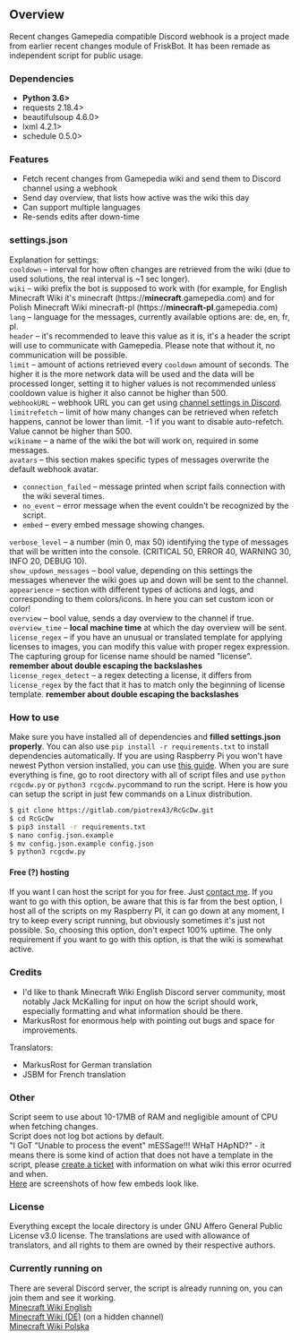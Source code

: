 ## Overview ##
Recent changes Gamepedia compatible Discord webhook is a project made from earlier recent changes module of FriskBot. It has been remade as independent script for public usage. 

### Dependencies ###
* **Python 3.6>**
* requests 2.18.4>
* beautifulsoup 4.6.0>
* lxml 4.2.1>
* schedule 0.5.0>

### Features ###
* Fetch recent changes from Gamepedia wiki and send them to Discord channel using a webhook
* Send day overview, that lists how active was the wiki this day
* Can support multiple languages
* Re-sends edits after down-time

### settings.json ###
Explanation for settings:    
`cooldown` – interval for how often changes are retrieved from the wiki (due to used solutions, the real interval is ~1 sec longer).    
`wiki` – wiki prefix the bot is supposed to work with (for example, for English Minecraft Wiki it's minecraft (https://**minecraft**.gamepedia.com) and for Polish Minecraft Wiki minecraft-pl (https://**minecraft-pl**.gamepedia.com)    
`lang` – language for the messages, currently available options are: de, en, fr, pl.    
`header` – it's recommended to leave this value as it is, it's a header the script will use to communicate with Gamepedia. Please note that without it, no communication will be possible.    
`limit` – amount of actions retrieved every `cooldown` amount of seconds. The higher it is the more network data will be used and the data will be processed longer, setting it to higher values is not recommended unless cooldown value is higher it also cannot be higher than 500.    
`webhookURL` – webhook URL you can get using [channel settings in Discord](https://support.discordapp.com/hc/en-us/articles/228383668-Intro-to-Webhooks).     
`limitrefetch` – limit of how many changes can be retrieved when refetch happens, cannot be lower than limit. -1 if you want to disable auto-refetch. Value cannot be higher than 500.    
`wikiname` – a name of the wiki the bot will work on, required in some messages.    
`avatars` – this section makes specific types of messages overwrite the default webhook avatar.    
* `connection_failed` – message printed when script fails connection with the wiki several times.    
* `no_event` – error message when the event couldn't be recognized by the script.    
* `embed` – every embed message showing changes.

`verbose_level` – a number (min 0, max 50) identifying the type of messages that will be written into the console. (CRITICAL 50, ERROR 40, WARNING 30, INFO 20, DEBUG 10).    
`show_updown_messages` – bool value, depending on this settings the messages whenever the wiki goes up and down will be sent to the channel.    
`appearience` – section with different types of actions and logs, and corresponding to them colors/icons. In here you can set custom icon or color!    
`overview` – bool value, sends a day overview to the channel if true.    
`overview_time` – **local machine time** at which the day overview will be sent.    
`license_regex` – if you have an unusual or translated template for applying licenses to images, you can modify this value with proper regex expression. The capturing group for license name should be named "license". **remember about double escaping the backslashes**    
`license_regex_detect` – a regex detecting a license, it differs from `license_regex` by the fact that it has to match only the beginning of license template. **remember about double escaping the backslashes**     

### How to use ###
Make sure you have installed all of dependencies and **filled settings.json properly**. You can also use `pip install -r requirements.txt` to install dependencies automatically. If you are using Raspberry Pi you won't have newest Python version installed, you can use [this guide](https://gist.github.com/dschep/24aa61672a2092246eaca2824400d37f).
When you are sure everything is fine, go to root directory with all of script files and use `python rcgcdw.py` or `python3 rcgcdw.py`command to run the script. 
Here is how you can setup the script in just few commands on a Linux distribution.
```bash
$ git clone https://gitlab.com/piotrex43/RcGcDw.git
$ cd RcGcDw
$ pip3 install -r requirements.txt
$ nano config.json.example
$ mv config.json.example config.json
$ python3 rcgcdw.py
```

#### Free (?) hosting ####
If you want I can host the script for you for free. Just [contact me](https://minecraft.gamepedia.com/User:Frisk#Contact). If you want to go with this option, be aware that this is far from the best option, I host all of the scripts on my Raspberry PI, it can go down at any moment, I try to keep every script running, but obviously sometimes it's just not possible. So, choosing this option, don't expect 100% uptime. The only requirement if you want to go with this option, is that the wiki is somewhat active.

### Credits ###
* I'd like to thank Minecraft Wiki English Discord server community, most notably Jack McKalling for input on how the script should work, especially formatting and what information should be there.
* MarkusRost for enormous help with pointing out bugs and space for improvements. 

Translators: 
* MarkusRost for German translation
* JSBM for French translation

### Other ###
Script seem to use about 10-17MB of RAM and negligible amount of CPU when fetching changes.    
Script does not log bot actions by default.    
"I GoT "Unable to process the event" mESSage!!! WHaT HApND?" - it means there is some kind of action that does not have a template in the script, please [create a ticket](https://gitlab.com/piotrex43/RcGcDw/issues/new?issue%5Bassignee_id%5D=&issue%5Bmilestone_id%5D=) with information on what wiki this error ocurred and when.    
[Here](https://imgur.com/a/ACOMyak) are screenshots of how few embeds look like.

### License ###
Everything except the locale directory is under GNU Affero General Public License v3.0 license. The translations are used with allowance of translators, and all rights to them are owned by their respective authors.

### Currently running on ###
There are several Discord server, the script is already running on, you can join them and see it working.     
[Minecraft Wiki English](https://discord.gg/fGdE5ZE)    
[Minecraft Wiki (DE)](https://discord.gg/F75vfpd) (on a hidden channel)    
[Minecraft Wiki Polska](https://discord.gg/9ZCcTnT)    

